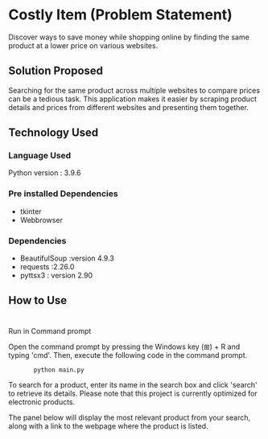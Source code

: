 # Costly Item (Problem Statement)

Discover ways to save money while shopping online by finding the same product at a lower price on various websites.

## Solution Proposed

Searching for the same product across multiple websites to compare prices can be a tedious task. This application makes it easier by scraping product details and prices from different websites and presenting them together.

## Technology Used

### Language Used

Python version : 3.9.6

### Pre installed Dependencies

- tkinter
- Webbrowser

### Dependencies

- BeautifulSoup :version 4.9.3
- requests :2.26.0
- pyttsx3 : version 2.90

## How to Use

#

Run in Command prompt

Open the command prompt by pressing the Windows key (⊞) + R and typing 'cmd'. Then, execute the following code in the command prompt.

```
       python main.py
```

To search for a product, enter its name in the search box and click 'search' to retrieve its details. Please note that this project is currently optimized for electronic products.

The panel below will display the most relevant product from your search, along with a link to the webpage where the product is listed.
